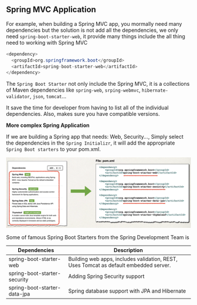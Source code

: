 ## Spring MVC Application

For example, when building a Spring MVC app, you mormally need many dependencies but the solution is not add all the dependencies, we only need `spring-boot-starter-web`, it provide many things include the all thing need to working with Spring MVC

```java
<dependency>
  <groupId>org.springframework.boot</groupId>
  <artifactId>spring-boot-starter-web</artifactId>
</dependency>
```

The `Spring Boot Starter` not only include the Spring MVC, it is a collections of Maven dependencies like `spring-web`, `srping-webmvc`, `hibernate-validator`, `json`, `tomcat`...

It save the time for developer from having to list all of the individual dependencies. Also, makes sure you have compatible versions.

**More complex Spring Application**

If  we are building a Spring app that needs: Web, Security..., Simply select the dependencies in the `Spring Initializr`, it will add the appropriate `Spring Boot starters` to your pom.xml.

![alt text](/images/image-02.png)

Some of famous Spring Boot Starters from the Spring Development Team is

| Dependencies                 | Description                                                                           |
|------------------------------|---------------------------------------------------------------------------------------|
| spring-boot-starter-web      | Building web apps, includes validation, REST, Uses Tomcat as default embedded server. |
| spring-boot-starter-security | Adding Spring Security support                                                        |
| spring-boot-starter-data-jpa | Spring database support with JPA and Hibernate                                        |